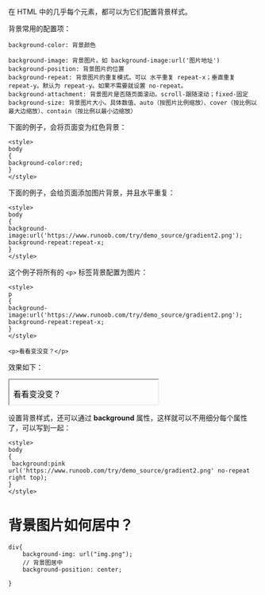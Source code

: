 

在 HTML 中的几乎每个元素，都可以为它们配置背景样式。

背景常用的配置项：

```
background-color: 背景颜色

background-image: 背景图片。如 background-image:url('图片地址')
background-position: 背景图片的位置
background-repeat: 背景图片的重复模式。可以 水平重复 repeat-x；垂直重复 repeat-y。默认为 repeat-y。如果不需要就设置 no-repeat。
background-attachment: 背景图片是否随页面滚动。scroll-跟随滚动；fixed-固定
background-size: 背景图片大小。具体数值、auto（按图片比例缩放）、cover（按比例以最大边缩放）、contain（按比例以最小边缩放）
```

下面的例子，会将页面变为红色背景：

```
<style>
body
{
background-color:red;
}
</style>
```

下面的例子，会给页面添加图片背景，并且水平重复：

```
<style>
body
{
background-image:url('https://www.runoob.com/try/demo_source/gradient2.png');
background-repeat:repeat-x;
}
</style>
```

这个例子将所有的 `<p>` 标签背景配置为图片：

```
<style>
p
{
background-image:url('https://www.runoob.com/try/demo_source/gradient2.png');
background-repeat:repeat-x;
}
</style>

<p>看看变没变？</p>
```

效果如下：

<iframe height="50px" seamless frameborder="1" srcdoc="
<style>
p
{
background-image:url('https://www.runoob.com/try/demo_source/gradient2.png');
background-repeat:repeat-x;
}
</style>
<p>看看变没变？</p>
">
</iframe>

设置背景样式，还可以通过 **background** 属性，这样就可以不用细分每个属性了，可以写到一起：

```
<style>
body
{
 background:pink url('https://www.runoob.com/try/demo_source/gradient2.png' no-repeat right top);
}
</style>
```

# 背景图片如何居中？

```
div{
    background-img: url("img.png");
    // 背景图居中
    background-position: center;

}
```